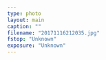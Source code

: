 ```yaml
---
type: photo
layout: main
caption: ""
filename: "20171116212035.jpg"
fstop: "Unknown"
exposure: "Unknown"
---
```

